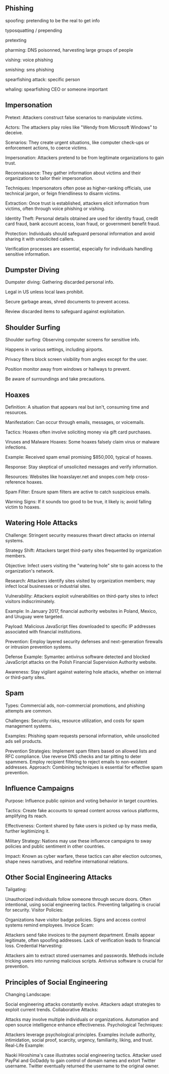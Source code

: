 <h2>Phishing</h2>

spoofing: pretending to be the real to get info


typosquatting / prepending

pretexting

pharming: DNS poisonned, harvesting large groups of people

vishing: voice phishing

smishing: sms phishing

spearfishing attack: specific person

whaling: spearfishing CEO or someone important

<h2>Impersonation</h2>
Pretext: Attackers construct false scenarios to manipulate victims.

Actors: The attackers play roles like "Wendy from Microsoft Windows" to deceive.

Scenarios: They create urgent situations, like computer check-ups or enforcement actions, to coerce victims.

Impersonation: Attackers pretend to be from legitimate organizations to gain trust.

Reconnaissance: They gather information about victims and their organizations to tailor their impersonation.

Techniques: Impersonators often pose as higher-ranking officials, use technical jargon, or feign friendliness to disarm victims.

Extraction: Once trust is established, attackers elicit information from victims, often through voice phishing or vishing.

Identity Theft: Personal details obtained are used for identity fraud, credit card fraud, bank account access, loan fraud, or government benefit fraud.

Protection: Individuals should safeguard personal information and avoid sharing it with unsolicited callers. 

Verification processes are essential, especially for individuals handling sensitive information.

<h2>Dumpster Diving</h2>

Dumpster diving: Gathering discarded personal info.

Legal in US unless local laws prohibit.

Secure garbage areas, shred documents to prevent access.

Review discarded items to safeguard against exploitation.


<h2>Shoulder Surfing</h2>

Shoulder surfing: Observing computer screens for sensitive info.

Happens in various settings, including airports.

Privacy filters block screen visibility from angles except for the user.

Position monitor away from windows or hallways to prevent.

Be aware of surroundings and take precautions.

<h2>Hoaxes</h2>

Definition: A situation that appears real but isn't, consuming time and resources.

Manifestation: Can occur through emails, messages, or voicemails.

Tactics: Hoaxes often involve soliciting money via gift card purchases.

Viruses and Malware Hoaxes: Some hoaxes falsely claim virus or malware infections.

Example: Received spam email promising $850,000, typical of hoaxes.

Response: Stay skeptical of unsolicited messages and verify information.

Resources: Websites like hoaxslayer.net and snopes.com help cross-reference hoaxes.

Spam Filter: Ensure spam filters are active to catch suspicious emails.

Warning Signs: If it sounds too good to be true, it likely is; avoid falling victim to hoaxes.

<h2>Watering Hole Attacks</h2>

Challenge: Stringent security measures thwart direct attacks on internal systems.

Strategy Shift: Attackers target third-party sites frequented by organization members.

Objective: Infect users visiting the "watering hole" site to gain access to the organization's network.

Research: Attackers identify sites visited by organization members; may infect local businesses or industrial sites.

Vulnerability: Attackers exploit vulnerabilities on third-party sites to infect visitors indiscriminately.

Example: In January 2017, financial authority websites in Poland, Mexico, and Uruguay were targeted.

Payload: Malicious JavaScript files downloaded to specific IP addresses associated with financial institutions.

Prevention: Employ layered security defenses and next-generation firewalls or intrusion prevention systems.

Defense Example: Symantec antivirus software detected and blocked JavaScript attacks on the Polish Financial Supervision Authority website.

Awareness: Stay vigilant against watering hole attacks, whether on internal or third-party sites.

<h2>Spam</h2>

Types: Commercial ads, non-commercial promotions, and phishing attempts are common.

Challenges: Security risks, resource utilization, and costs for spam management systems.

Examples: Phishing spam requests personal information, while unsolicited ads sell products.

Prevention Strategies:
Implement spam filters based on allowed lists and RFC compliance.
Use reverse DNS checks and tar pitting to deter spammers.
Employ recipient filtering to reject emails to non-existent addresses.
Approach: Combining techniques is essential for effective spam prevention.

<h2>Influence Campaigns</h2>

Purpose: Influence public opinion and voting behavior in target countries.

Tactics: Create fake accounts to spread content across various platforms, amplifying its reach.

Effectiveness: Content shared by fake users is picked up by mass media, further legitimizing it.

Military Strategy: Nations may use these influence campaigns to sway policies and public sentiment in other countries.

Impact: Known as cyber warfare, these tactics can alter election outcomes, shape news narratives, and redefine international relations.

<h2>Other Social Engineering Attacks</h2>

Tailgating:

Unauthorized individuals follow someone through secure doors.
Often intentional, using social engineering tactics.
Preventing tailgating is crucial for security.
Visitor Policies:

Organizations have visitor badge policies.
Signs and access control systems remind employees.
Invoice Scam:

Attackers send fake invoices to the payment department.
Emails appear legitimate, often spoofing addresses.
Lack of verification leads to financial loss.
Credential Harvesting:

Attackers aim to extract stored usernames and passwords.
Methods include tricking users into running malicious scripts.
Antivirus software is crucial for prevention.

<h2>Principles of Social Engineering</h2>

Changing Landscape:

Social engineering attacks constantly evolve.
Attackers adapt strategies to exploit current trends.
Collaborative Attacks:

Attacks may involve multiple individuals or organizations.
Automation and open source intelligence enhance effectiveness.
Psychological Techniques:

Attackers leverage psychological principles.
Examples include authority, intimidation, social proof, scarcity, urgency, familiarity, liking, and trust.
Real-Life Example:

Naoki Hiroshima's case illustrates social engineering tactics.
Attacker used PayPal and GoDaddy to gain control of domain names and extort Twitter username.
Twitter eventually returned the username to the original owner.


